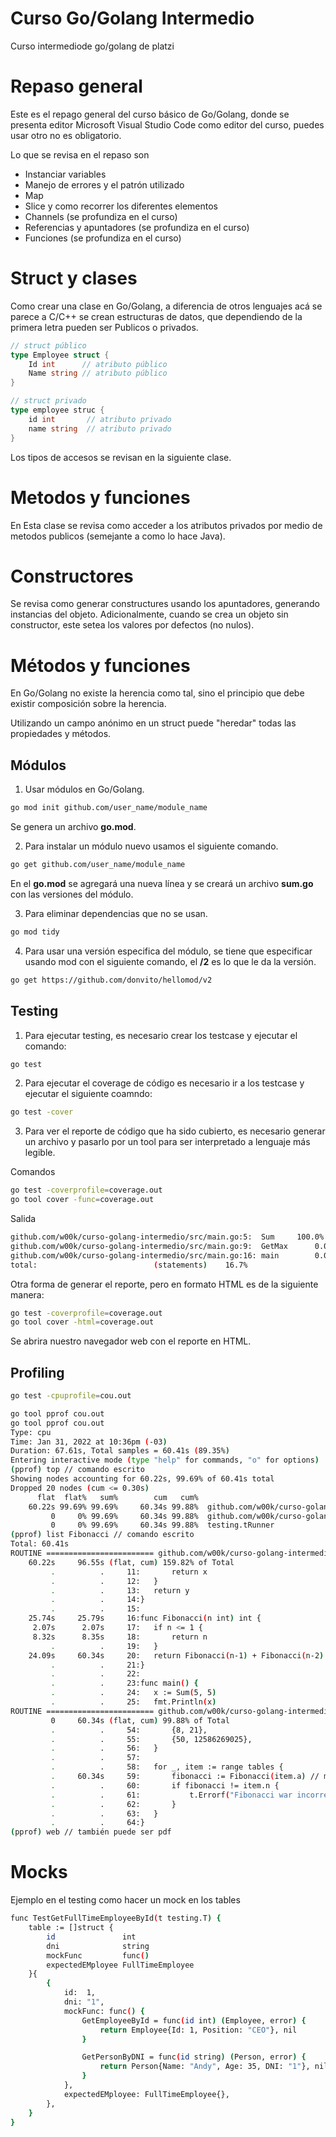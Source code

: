# Curso Go/Golang Intermedio

Curso intermediode go/golang de platzi


# Repaso general

Este es el repago general del curso básico de Go/Golang, donde se presenta editor Microsoft Visual Studio Code como editor del curso, puedes usar otro no es obligatorio. 

Lo que se revisa en el repaso son 
- Instanciar variables
- Manejo de errores y el patrón utilizado
- Map
- Slice y como recorrer los diferentes elementos
- Channels (se profundiza en el curso)
- Referencias y apuntadores (se profundiza en el curso)
- Funciones (se profundiza en el curso)

# Struct y clases

Como crear una clase en Go/Golang, a diferencia de otros lenguajes acá se parece a C/C++ se crean estructuras de datos, que dependiendo de la primera letra pueden ser Publicos o privados. 

```go 
// struct público
type Employee struct {
    Id int      // atributo público
    Name string // atributo público
}

// struct privado
type employee struc {
    id int       // atributo privado
    name string  // atributo privado
}
```

Los tipos de accesos se revisan en la siguiente clase. 

# Metodos y funciones

En Esta clase se revisa como acceder a los atributos privados por medio de metodos publicos (semejante a como lo hace Java).

# Constructores

Se revisa como generar constructures usando los apuntadores, generando instancias del objeto. Adicionalmente, cuando se crea un objeto sin constructor, este setea los valores por defectos (no nulos).

# Métodos y funciones

En Go/Golang no existe la herencia como tal, sino el principio que debe existir composición sobre la herencia.

Utilizando un campo anónimo en un struct puede "heredar" todas las propiedades y métodos.

## Módulos 

1. Usar módulos en Go/Golang.

```bash
go mod init github.com/user_name/module_name
```

Se genera un archivo **go.mod**. 

2. Para instalar un módulo nuevo usamos el siguiente comando.

```bash 
go get github.com/user_name/module_name
```

En el **go.mod** se agregará una nueva línea y se creará un archivo **sum.go** con las versiones del módulo.

3. Para eliminar dependencias que no se usan.

```bash
go mod tidy
```

4. Para usar una versión especifica del módulo, se tiene que especificar usando mod con el siguiente comando, el **/2** es lo que le da la versión.

```bash 
go get https://github.com/donvito/hellomod/v2
```

## Testing 

1. Para ejecutar testing, es necesario crear los testcase y ejecutar el comando:

```bash
go test
```

2. Para ejecutar el coverage de código es necesario ir a los testcase y ejecutar el siguiente coamndo:

```bash
go test -cover
```

3. Para ver el reporte de código que ha sido cubierto, es necesario generar un archivo y pasarlo por un tool para ser interpretado a lenguaje más legible.

Comandos

```bash 
go test -coverprofile=coverage.out
go tool cover -func=coverage.out
```

Salida

```bash 
github.com/w00k/curso-golang-intermedio/src/main.go:5:	Sum		100.0%
github.com/w00k/curso-golang-intermedio/src/main.go:9:	GetMax		0.0%
github.com/w00k/curso-golang-intermedio/src/main.go:16:	main		0.0%
total:							(statements)	16.7%
```

Otra forma de generar el reporte, pero en formato HTML es de la siguiente manera:

```bash
go test -coverprofile=coverage.out
go tool cover -html=coverage.out
```

Se abrira nuestro navegador web con el reporte en HTML.

## Profiling

```bash 
go test -cpuprofile=cou.out
```

```bash
go tool pprof cou.out
go tool pprof cou.out 
Type: cpu
Time: Jan 31, 2022 at 10:36pm (-03)
Duration: 67.61s, Total samples = 60.41s (89.35%)
Entering interactive mode (type "help" for commands, "o" for options)
(pprof) top // comando escrito
Showing nodes accounting for 60.22s, 99.69% of 60.41s total
Dropped 20 nodes (cum <= 0.30s)
      flat  flat%   sum%        cum   cum%
    60.22s 99.69% 99.69%     60.34s 99.88%  github.com/w00k/curso-golang-intermedio/src.Fibonacci
         0     0% 99.69%     60.34s 99.88%  github.com/w00k/curso-golang-intermedio/src.TestFibonacci
         0     0% 99.69%     60.34s 99.88%  testing.tRunner
(pprof) list Fibonacci // comando escrito
Total: 60.41s
ROUTINE ======================== github.com/w00k/curso-golang-intermedio/src.Fibonacci in /xxxx/xxxxxx/go/src/github.com/w00k/curso-golang-intermedio/src/main.go
    60.22s     96.55s (flat, cum) 159.82% of Total
         .          .     11:		return x
         .          .     12:	}
         .          .     13:	return y
         .          .     14:}
         .          .     15:
    25.74s     25.79s     16:func Fibonacci(n int) int {
     2.07s      2.07s     17:	if n <= 1 {
     8.32s      8.35s     18:		return n
         .          .     19:	}
    24.09s     60.34s     20:	return Fibonacci(n-1) + Fibonacci(n-2) // mayor tiempo de ejecución en el código
         .          .     21:}
         .          .     22:
         .          .     23:func main() {
         .          .     24:	x := Sum(5, 5)
         .          .     25:	fmt.Println(x)
ROUTINE ======================== github.com/w00k/curso-golang-intermedio/src.TestFibonacci in /xxxx/xxxxxx/go/src/github.com/w00k/curso-golang-intermedio/src/main_test.go
         0     60.34s (flat, cum) 99.88% of Total
         .          .     54:		{8, 21},
         .          .     55:		{50, 12586269025},
         .          .     56:	}
         .          .     57:
         .          .     58:	for _, item := range tables {
         .     60.34s     59:		fibonacci := Fibonacci(item.a) // mayor tiempo de ejecución en el test
         .          .     60:		if fibonacci != item.n {
         .          .     61:			t.Errorf("Fibonacci war incorrect, got %d and except %d", fibonacci, item.n)
         .          .     62:		}
         .          .     63:	}
         .          .     64:}
(pprof) web // también puede ser pdf 

```

# Mocks

Ejemplo en el testing como hacer un mock en los tables

```bash
func TestGetFullTimeEmployeeById(t testing.T) {
	table := []struct {
		id               int
		dni              string
		mockFunc         func()
		expectedEMployee FullTimeEmployee
	}{
		{
			id:  1,
			dni: "1",
			mockFunc: func() {
				GetEmployeeById = func(id int) (Employee, error) {
					return Employee{Id: 1, Position: "CEO"}, nil
				}

				GetPersonByDNI = func(id string) (Person, error) {
					return Person{Name: "Andy", Age: 35, DNI: "1"}, nil
				}
			},
			expectedEMployee: FullTimeEmployee{},
		},
	}
}
```
